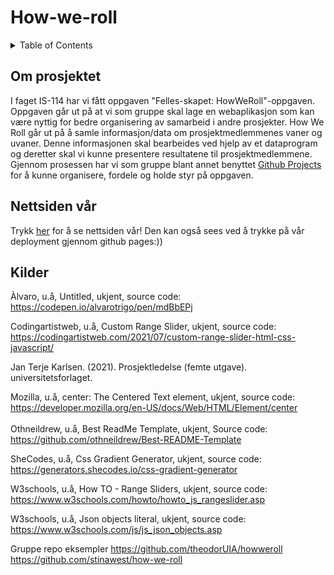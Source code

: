 # How-we-roll

<!-- TABLE OF CONTENTS -->
<details>
  <summary>Table of Contents</summary>
  <ol>
    <li>
      <a href="#om-prosjektet">Om prosjektet</a>
    <li>
      <li><a href="#nettsiden-vår">Nettsiden vår</a></li>
    <li><a href="#kilder">Kilder</a></li>
  </ol>
</details>


<!-- Om prosjektet -->
## Om prosjektet
I faget IS-114 har vi fått oppgaven "Felles-skapet: HowWeRoll"-oppgaven. Oppgaven går ut på at vi som gruppe skal lage en webaplikasjon som kan være nyttig for bedre organisering av samarbeid i andre prosjekter. How We Roll går ut på å samle informasjon/data om prosjektmedlemmenes vaner og uvaner. Denne informasjonen skal bearbeides ved hjelp av et dataprogram og deretter skal vi kunne presentere resultatene til prosjektmedlemmene. 
Gjennom prosessen har vi som gruppe blant annet benyttet [Github Projects](https://github.com/users/buseliiik/projects/4/views/1) for å kunne organisere, fordele og holde styr på oppgaven.


<!-- Nettsiden vår -->
## Nettsiden vår
Trykk [her](https://buseliiik.github.io/How-we-roll/index.html) for å se nettsiden vår! Den kan også sees ved å trykke på vår deployment gjennom github pages:))


<!-- Kilder -->
## Kilder
Àlvaro, u.å, Untitled, ukjent, source code:<br>
https://codepen.io/alvarotrigo/pen/mdBbEPj 
<br>

Codingartistweb, u.å, Custom Range Slider, ukjent, source code: <br>
https://codingartistweb.com/2021/07/custom-range-slider-html-css-javascript/
<br>

Jan Terje Karlsen. (2021). Prosjektledelse (femte utgave). universitetsforlaget.
<br>

Mozilla, u.å, center: The Centered Text element, ukjent, source code:<br>
https://developer.mozilla.org/en-US/docs/Web/HTML/Element/center
<br>
<br>
Othneildrew, u.å, Best ReadMe Template, ukjent, Source code:<br>
https://github.com/othneildrew/Best-README-Template
<br>

SheCodes, u.å, Css Gradient Generator, ukjent, source code:<br>
https://generators.shecodes.io/css-gradient-generator
<br>

W3schools, u.å, How TO - Range Sliders, ukjent, source code:<br>
https://www.w3schools.com/howto/howto_js_rangeslider.asp
<br>

W3schools, u.å, Json objects literal, ukjent, source code:<br>
https://www.w3schools.com/js/js_json_objects.asp 
<br>

Gruppe repo eksempler
https://github.com/theodorUIA/howweroll 
https://github.com/stinawest/how-we-roll

